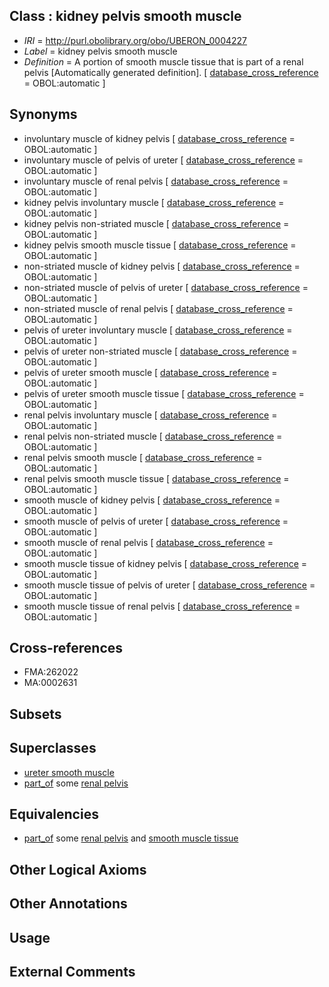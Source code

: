 
## Class : kidney pelvis smooth muscle

 * *IRI* = http://purl.obolibrary.org/obo/UBERON_0004227
 * *Label* = kidney pelvis smooth muscle
 * *Definition* = A portion of smooth muscle tissue that is part of a renal pelvis [Automatically generated definition]. [ [database_cross_reference](../../ef/oboInOwl#hasDbXref.md) = OBOL:automatic ]

## Synonyms

 * involuntary muscle of kidney pelvis [ [database_cross_reference](../../ef/oboInOwl#hasDbXref.md) = OBOL:automatic ]
 * involuntary muscle of pelvis of ureter [ [database_cross_reference](../../ef/oboInOwl#hasDbXref.md) = OBOL:automatic ]
 * involuntary muscle of renal pelvis [ [database_cross_reference](../../ef/oboInOwl#hasDbXref.md) = OBOL:automatic ]
 * kidney pelvis involuntary muscle [ [database_cross_reference](../../ef/oboInOwl#hasDbXref.md) = OBOL:automatic ]
 * kidney pelvis non-striated muscle [ [database_cross_reference](../../ef/oboInOwl#hasDbXref.md) = OBOL:automatic ]
 * kidney pelvis smooth muscle tissue [ [database_cross_reference](../../ef/oboInOwl#hasDbXref.md) = OBOL:automatic ]
 * non-striated muscle of kidney pelvis [ [database_cross_reference](../../ef/oboInOwl#hasDbXref.md) = OBOL:automatic ]
 * non-striated muscle of pelvis of ureter [ [database_cross_reference](../../ef/oboInOwl#hasDbXref.md) = OBOL:automatic ]
 * non-striated muscle of renal pelvis [ [database_cross_reference](../../ef/oboInOwl#hasDbXref.md) = OBOL:automatic ]
 * pelvis of ureter involuntary muscle [ [database_cross_reference](../../ef/oboInOwl#hasDbXref.md) = OBOL:automatic ]
 * pelvis of ureter non-striated muscle [ [database_cross_reference](../../ef/oboInOwl#hasDbXref.md) = OBOL:automatic ]
 * pelvis of ureter smooth muscle [ [database_cross_reference](../../ef/oboInOwl#hasDbXref.md) = OBOL:automatic ]
 * pelvis of ureter smooth muscle tissue [ [database_cross_reference](../../ef/oboInOwl#hasDbXref.md) = OBOL:automatic ]
 * renal pelvis involuntary muscle [ [database_cross_reference](../../ef/oboInOwl#hasDbXref.md) = OBOL:automatic ]
 * renal pelvis non-striated muscle [ [database_cross_reference](../../ef/oboInOwl#hasDbXref.md) = OBOL:automatic ]
 * renal pelvis smooth muscle [ [database_cross_reference](../../ef/oboInOwl#hasDbXref.md) = OBOL:automatic ]
 * renal pelvis smooth muscle tissue [ [database_cross_reference](../../ef/oboInOwl#hasDbXref.md) = OBOL:automatic ]
 * smooth muscle of kidney pelvis [ [database_cross_reference](../../ef/oboInOwl#hasDbXref.md) = OBOL:automatic ]
 * smooth muscle of pelvis of ureter [ [database_cross_reference](../../ef/oboInOwl#hasDbXref.md) = OBOL:automatic ]
 * smooth muscle of renal pelvis [ [database_cross_reference](../../ef/oboInOwl#hasDbXref.md) = OBOL:automatic ]
 * smooth muscle tissue of kidney pelvis [ [database_cross_reference](../../ef/oboInOwl#hasDbXref.md) = OBOL:automatic ]
 * smooth muscle tissue of pelvis of ureter [ [database_cross_reference](../../ef/oboInOwl#hasDbXref.md) = OBOL:automatic ]
 * smooth muscle tissue of renal pelvis [ [database_cross_reference](../../ef/oboInOwl#hasDbXref.md) = OBOL:automatic ]

## Cross-references

 * FMA:262022
 * MA:0002631

## Subsets


## Superclasses

 * [ureter smooth muscle](../../UBERON/19/UBERON_0009919.md)
 * [part_of](../../BFO/50/BFO_0000050.md) some [renal pelvis](../../UBERON/24/UBERON_0001224.md)

## Equivalencies

 * [part_of](../../BFO/50/BFO_0000050.md) some [renal pelvis](../../UBERON/24/UBERON_0001224.md) and [smooth muscle tissue](../../UBERON/35/UBERON_0001135.md)

## Other Logical Axioms


## Other Annotations


## Usage


## External Comments

